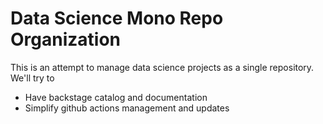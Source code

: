 # Data Science Mono Repo Organization

This is an attempt to manage data science projects 
as a single repository. We'll try to 

 - Have backstage catalog and documentation
 - Simplify github actions management and updates
